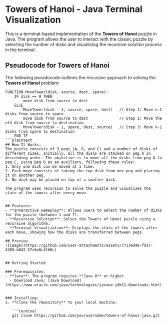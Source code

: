 # Towers of Hanoi - Java Terminal Visualization

This is a terminal-based implementation of the **Towers of Hanoi** puzzle in Java. The program allows the user to interact with the classic puzzle by selecting the number of disks and visualizing the recursive solution process in the terminal.


## Pseudocode for Towers of Hanoi
The following pseudocode outlines the recursive approach to solving the **Towers of Hanoi** problem:
```plaintext
FUNCTION MoveTower(disk, source, dest, spare):
    IF disk == 0 THEN
        move disk from source to dest
    ELSE
        MoveTower(disk - 1, source, spare, dest)   // Step 1: Move n-1 disks from source to spare
        move disk from source to dest              // Step 2: Move the nth disk from source to destination
        MoveTower(disk - 1, spare, dest, source)   // Step 3: Move n-1 disks from spare to destination
    END IF
```plaintext
## How It Works:
The puzzle consists of 3 pegs (A, B, and C) and a number of disks of different sizes. Initially, all the disks are stacked on peg A in descending order. The objective is to move all the disks from peg A to peg C, using peg B as an auxiliary, following these rules:
1. Only one disk can be moved at a time.
2. Each move consists of taking the top disk from one peg and placing it on another peg.
3. No disk may be placed on top of a smaller disk.

The program uses recursion to solve the puzzle and visualizes the state of the towers after every move.


## Features:
- **Interactive Gameplay**: Allows users to select the number of disks for the puzzle (between 1 and 7).
- **Recursive Solution**: Solves the Towers of Hanoi puzzle using a recursive algorithm.
- **Terminal Visualization**: Displays the state of the towers after each move, showing how the disks are transferred between pegs.

## Preview
![image](https://github.com/user-attachments/assets/7713ed48-fd17-4209-b042-57c6e8c3f68c)


## Getting Started

### Prerequisites:
- **Java**: The program requires **Java 8** or higher.
  - Download Java: [Java Download](https://www.oracle.com/java/technologies/javase-jdk11-downloads.html)


### Installing:
1. **Clone the repository** to your local machine:

   ```terminal
   git clone https://github.com/yourusername/towers-of-hanoi-java.git
